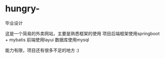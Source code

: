 # hungry-
毕业设计

这是一个简易的外卖网站，主要是熟悉框架的使用
项目后端框架使用springboot + mybatis
前端使用layui
数据库使用mysql

能力有限，项目还有很多不足的地方 :)
